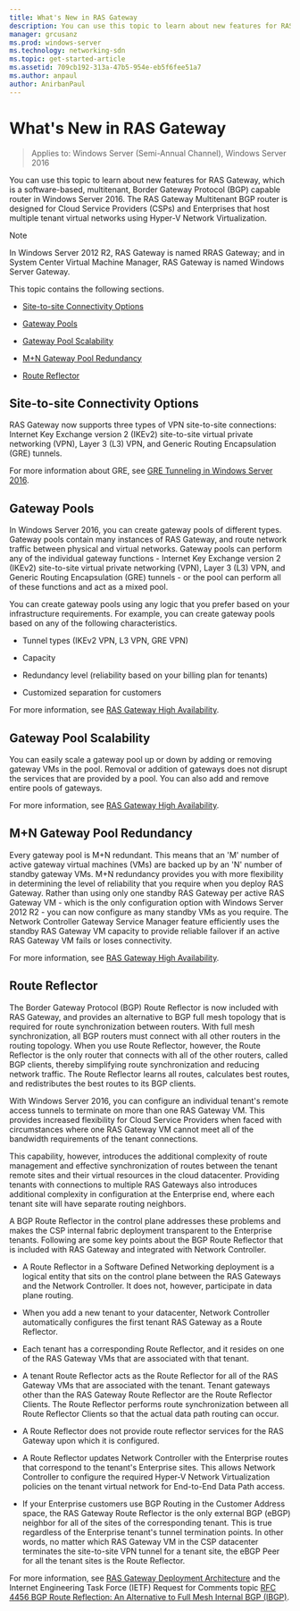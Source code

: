 ```yaml
---
title: What's New in RAS Gateway
description: You can use this topic to learn about new features for RAS Gateway, which is a software-based, multitenant, Border Gateway Protocol (BGP) capable router in  Windows Server 2016.
manager: grcusanz
ms.prod: windows-server
ms.technology: networking-sdn
ms.topic: get-started-article
ms.assetid: 709cb192-313a-47b5-954e-eb5f6fee51a7
ms.author: anpaul
author: AnirbanPaul
---
```

# What's New in RAS Gateway

>Applies to: Windows Server (Semi-Annual Channel), Windows Server 2016

You can use this topic to learn about new features for RAS Gateway, which is a software-based, multitenant, Border Gateway Protocol (BGP) capable router in  Windows Server 2016. The RAS Gateway Multitenant BGP router is designed for Cloud Service Providers (CSPs) and Enterprises that host multiple tenant virtual networks using Hyper-V Network Virtualization.  
  
> [!NOTE]  
> In Windows Server 2012 R2, RAS Gateway is named RRAS Gateway; and in System Center Virtual Machine Manager, RAS Gateway is named Windows Server Gateway.  
  
This topic contains the following sections.  
  
-   [Site-to-site Connectivity Options](#bkmk_s2s)  
  
-   [Gateway Pools](#bkmk_pools)  
  
-   [Gateway Pool Scalability](#bkmk_gps)  
  
-   [M+N Gateway Pool Redundancy](#bkmk_m)  
  
-   [Route Reflector](#bkmk_rr)  
  
## <a name="bkmk_s2s"></a>Site-to-site Connectivity Options  
RAS Gateway now supports three types of VPN site-to-site connections:  Internet Key Exchange version 2 (IKEv2) site-to-site virtual private networking (VPN), Layer 3 (L3) VPN, and Generic Routing Encapsulation (GRE) tunnels.  
  
For more information about GRE, see [GRE Tunneling in Windows Server 2016](../../../../remote/remote-access/ras-gateway/gre-tunneling-windows-server.md).  
  
## <a name="bkmk_pools"></a>Gateway Pools  
In  Windows Server 2016, you can create gateway pools of different types. Gateway pools contain many instances of RAS Gateway, and route network traffic between physical and virtual networks. Gateway pools can perform any of the individual gateway functions - Internet Key Exchange version 2 (IKEv2) site-to-site virtual private networking (VPN), Layer 3 (L3) VPN, and Generic Routing Encapsulation (GRE) tunnels - or the pool can perform all of these functions and act as a mixed pool.  
  
You can create gateway pools using any logic that you prefer based on your infrastructure requirements. For example, you can create gateway pools based on any of the following characteristics.  
  
-   Tunnel types (IKEv2 VPN, L3 VPN, GRE VPN)  
  
-   Capacity  
  
-   Redundancy level (reliability based on your billing plan for tenants)  
  
-   Customized separation for customers  
  
For more information, see [RAS Gateway High Availability](RAS-Gateway-High-Availability.md).  
  
## <a name="bkmk_gps"></a>Gateway Pool Scalability  
You can easily scale a gateway pool up or down by adding or removing gateway VMs in the pool. Removal or addition of gateways does not disrupt the services that are provided by a pool. You can also add and remove entire pools of gateways.  
  
For more information, see [RAS Gateway High Availability](RAS-Gateway-High-Availability.md).  
  
## <a name="bkmk_m"></a>M+N Gateway Pool Redundancy  
Every gateway pool is M+N redundant. This means that an 'M' number of active gateway virtual machines (VMs) are backed up by an 'N' number of standby gateway VMs. M+N redundancy provides you with more flexibility in determining  the level of reliability that you require when you deploy RAS Gateway. Rather than using only one standby RAS Gateway per active RAS Gateway VM - which is the only configuration option with  Windows Server 2012 R2  - you can now configure as many  standby VMs as you require. The Network Controller Gateway Service Manager feature efficiently uses the standby RAS Gateway VM capacity to provide reliable failover if an active RAS Gateway VM fails or loses connectivity.  
  
For more information, see [RAS Gateway High Availability](RAS-Gateway-High-Availability.md).  
  
## <a name="bkmk_rr"></a>Route Reflector  
The Border Gateway Protocol (BGP) Route Reflector is now included with RAS Gateway, and provides an alternative to BGP full mesh topology that is required for route synchronization between routers. With full mesh synchronization, all BGP routers must connect with all other routers in the routing topology. When you use Route Reflector, however, the Route Reflector is the only router that connects with all of the other routers, called BGP clients, thereby simplifying route synchronization and reducing network traffic. The Route Reflector learns all routes, calculates best routes, and redistributes the best routes to its BGP clients.  
  
With  Windows Server 2016, you can configure an individual tenant's remote access tunnels to terminate on more than one RAS Gateway VM. This provides increased flexibility for Cloud Service Providers when faced with circumstances where one RAS Gateway VM cannot meet all of the bandwidth requirements of the tenant connections.  
  
This capability, however, introduces the additional complexity of route management and effective synchronization of routes between the tenant remote sites and their virtual resources in the cloud datacenter. Providing tenants with connections to multiple RAS Gateways also introduces additional complexity in configuration at the Enterprise end, where each tenant site will have separate routing neighbors.  
  
A BGP Route Reflector in the control plane addresses these problems and makes the CSP internal fabric deployment transparent to the Enterprise tenants. Following are some key points about the BGP Route Reflector that is included with RAS Gateway and integrated with Network Controller.  
  
-   A Route Reflector in a Software Defined Networking deployment is a logical entity that sits on the control plane between the RAS Gateways and the Network Controller. It does not, however, participate in data plane routing.  
  
-   When you add a new tenant to your datacenter, Network Controller automatically configures the first tenant RAS Gateway as a Route Reflector.  
  
-   Each tenant has a corresponding Route Reflector, and it resides on one of the RAS Gateway VMs that are associated with that tenant.  
  
-   A tenant Route Reflector acts as the Route Reflector for all of the RAS Gateway VMs that are associated with the tenant. Tenant gateways other than the RAS Gateway Route Reflector are the Route Reflector Clients. The Route Reflector performs route synchronization between all Route Reflector Clients so that the actual data path routing can occur.  
  
-   A Route Reflector does not provide route reflector services for the RAS Gateway upon which it is configured.  
  
-   A Route Reflector updates Network Controller with the Enterprise routes that correspond to the tenant's Enterprise sites. This allows Network Controller to configure the required Hyper-V Network Virtualization policies on the tenant virtual network for End-to-End Data Path access.  
  
-   If your Enterprise customers use BGP Routing in the Customer Address space, the RAS Gateway  Route Reflector is the only external BGP (eBGP) neighbor for all of the sites of the corresponding tenant. This is true regardless of the Enterprise tenant's tunnel termination points. In other words, no matter which RAS Gateway VM in the CSP datacenter terminates the site-to-site VPN tunnel for a tenant site, the eBGP Peer for all the tenant sites is the Route Reflector.  
  
For more information, see [RAS Gateway Deployment Architecture](RAS-Gateway-Deployment-Architecture.md) and the Internet Engineering Task Force (IETF) Request for Comments topic [RFC 4456 BGP Route Reflection: An Alternative to Full Mesh Internal BGP (IBGP)](https://tools.ietf.org/html/rfc4456).  
  

